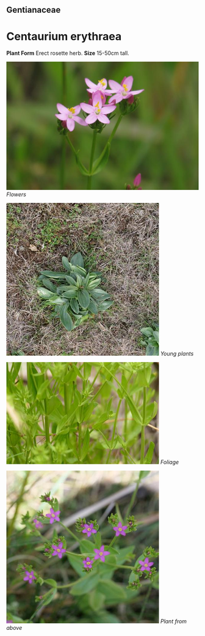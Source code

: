 ## Gentianaceae
# Centaurium erythraea

**Plant Form** Erect rosette herb. **Size** 15-50cm tall.


![Flowers](4657_IMG_0498.jpg)
   *Flowers* 

![Young plants](76540_P1108130.jpg)
   *Young plants* 

![Foliage](72373_P7060068.jpg)
   *Foliage* 

![Plant from above](65831_P1053483.jpg)
   *Plant from above* 

